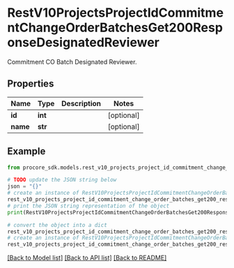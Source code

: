 # RestV10ProjectsProjectIdCommitmentChangeOrderBatchesGet200ResponseDesignatedReviewer

Commitment CO Batch Designated Reviewer.

## Properties

Name | Type | Description | Notes
------------ | ------------- | ------------- | -------------
**id** | **int** |  | [optional] 
**name** | **str** |  | [optional] 

## Example

```python
from procore_sdk.models.rest_v10_projects_project_id_commitment_change_order_batches_get200_response_designated_reviewer import RestV10ProjectsProjectIdCommitmentChangeOrderBatchesGet200ResponseDesignatedReviewer

# TODO update the JSON string below
json = "{}"
# create an instance of RestV10ProjectsProjectIdCommitmentChangeOrderBatchesGet200ResponseDesignatedReviewer from a JSON string
rest_v10_projects_project_id_commitment_change_order_batches_get200_response_designated_reviewer_instance = RestV10ProjectsProjectIdCommitmentChangeOrderBatchesGet200ResponseDesignatedReviewer.from_json(json)
# print the JSON string representation of the object
print(RestV10ProjectsProjectIdCommitmentChangeOrderBatchesGet200ResponseDesignatedReviewer.to_json())

# convert the object into a dict
rest_v10_projects_project_id_commitment_change_order_batches_get200_response_designated_reviewer_dict = rest_v10_projects_project_id_commitment_change_order_batches_get200_response_designated_reviewer_instance.to_dict()
# create an instance of RestV10ProjectsProjectIdCommitmentChangeOrderBatchesGet200ResponseDesignatedReviewer from a dict
rest_v10_projects_project_id_commitment_change_order_batches_get200_response_designated_reviewer_from_dict = RestV10ProjectsProjectIdCommitmentChangeOrderBatchesGet200ResponseDesignatedReviewer.from_dict(rest_v10_projects_project_id_commitment_change_order_batches_get200_response_designated_reviewer_dict)
```
[[Back to Model list]](../README.md#documentation-for-models) [[Back to API list]](../README.md#documentation-for-api-endpoints) [[Back to README]](../README.md)


